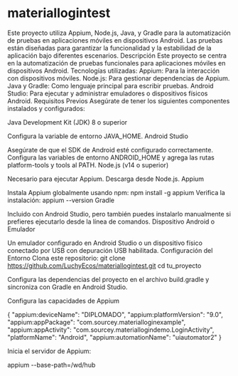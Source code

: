 # materiallogintest
Este proyecto utiliza Appium, Node.js, Java, y Gradle para la automatización de pruebas en aplicaciones móviles en dispositivos Android. Las pruebas están diseñadas para garantizar la funcionalidad y la estabilidad de la aplicación bajo diferentes escenarios.
Descripción
Este proyecto se centra en la automatización de pruebas funcionales para aplicaciones móviles en dispositivos Android.
Tecnologías utilizadas:
Appium: Para la interacción con dispositivos móviles.
Node.js: Para gestionar dependencias de Appium.
Java y Gradle: Como lenguaje principal para escribir pruebas.
Android Studio: Para ejecutar y administrar emuladores o dispositivos físicos Android.
Requisitos Previos
Asegúrate de tener los siguientes componentes instalados y configurados:

Java Development Kit (JDK) 8 o superior

Configura la variable de entorno JAVA_HOME.
Android Studio

Asegúrate de que el SDK de Android esté configurado correctamente.
Configura las variables de entorno ANDROID_HOME y agrega las rutas platform-tools y tools al PATH.
Node.js (v14 o superior)

Necesario para ejecutar Appium. Descarga desde Node.js.
Appium

Instala Appium globalmente usando npm:
npm install -g appium
Verifica la instalación:
appium --version
Gradle

Incluido con Android Studio, pero también puedes instalarlo manualmente si prefieres ejecutarlo desde la línea de comandos.
Dispositivo Android o Emulador

Un emulador configurado en Android Studio o un dispositivo físico conectado por USB con depuración USB habilitada.
Configuración del Entorno
Clona este repositorio:
git clone https://github.com/LuchyEcos/materiallogintest.git
cd tu_proyecto

Configura las dependencias del proyecto en el archivo build.gradle y sincroniza con Gradle en Android Studio.

Configura las capacidades de Appium


{
  "appium:deviceName": "DIPLOMADO",
  "appium:platformVersion": "9.0",
  "appium:appPackage": "com.sourcey.materialloginexample",
  "appium:appActivity": "com.sourcey.materiallogindemo.LoginActivity",
  "platformName": "Android",
  "appium:automationName": "uiautomator2"
}

Inicia el servidor de Appium:

appium --base-path=/wd/hub

